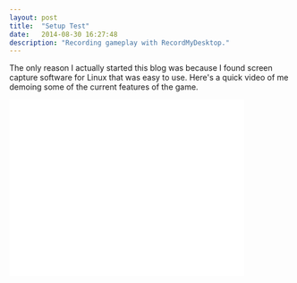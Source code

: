 ```yaml
---
layout: post
title:  "Setup Test"
date:   2014-08-30 16:27:48
description: "Recording gameplay with RecordMyDesktop."
---
```

The only reason I actually started this blog was because I found screen capture
software for Linux that was easy to use. Here's a quick video of me demoing
some of the current features of the game.

<iframe width="420" height="315" src="//www.youtube.com/embed/Rw4mh3lqlOY" frameborder="0" allowfullscreen></iframe>
